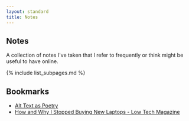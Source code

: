 ```yaml
---
layout: standard
title: Notes
---
```

## Notes
A collection of notes I've taken that I refer to frequently or think might be useful to have online.

{% include list_subpages.md %}

## Bookmarks
* [Alt Text as Poetry](https://alt-text-as-poetry.net/)
* [How and Why I Stopped Buying New Laptops - Low Tech Magazine](https://solar.lowtechmagazine.com/2020/12/how-and-why-i-stopped-buying-new-laptops/)
